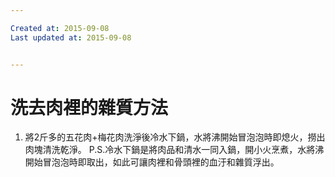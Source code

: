 ```yaml
---

Created at: 2015-09-08
Last updated at: 2015-09-08


---
```


# 洗去肉裡的雜質方法


1) 將2斤多的五花肉+梅花肉洗淨後冷水下鍋，水將沸開始冒泡泡時即熄火，撈出肉塊清洗乾淨。
P.S.冷水下鍋是將肉品和清水一同入鍋，開小火烹煮，水將沸開始冒泡泡時即取出，如此可讓肉裡和骨頭裡的血汙和雜質浮出。

